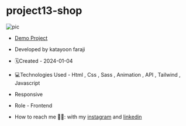 # project13-shop
![pic](https://github.com/katayoon-faraji-web/project13-shop/assets/144775981/6b51c56b-609d-45e9-9431-acc2232bc52f)

- [Demo Project](https://katayoon-faraji-web.github.io/project13-shop/)

- Developed by katayoon faraji

- 🗓️Created - 2024-01-04

- 💻Technologies Used - Html , Css , Sass , Animation , API , Tailwind , Javascript

- Responsive
  
- Role - Frontend

- How to reach me 👩🏻: with my [instagram](https://instagram.com/katayoon_faraji_web) and [linkedin](https://www.linkedin.com/in/katayoon-faraji-web-3b722b207r)
